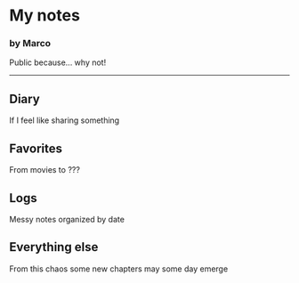 # My notes
### by Marco

Public because... why not!

---

## Diary
If I feel like sharing something

## Favorites
From movies to ???

## Logs
Messy notes organized by date

## Everything else
From this chaos some new chapters may some day emerge

